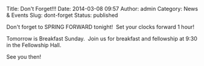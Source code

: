 Title: Don't Forget!!!
Date: 2014-03-08 09:57
Author: admin
Category: News &amp; Events
Slug: dont-forget
Status: published

Don't forget to SPRING FORWARD tonight!  Set your clocks forward 1 hour!

Tomorrow is Breakfast Sunday.  Join us for breakfast and fellowship at
9:30 in the Fellowship Hall.

See you then!

 
